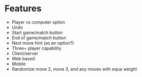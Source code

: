 # Features

- Player vs computer option
- Undo
- Start game/match button
- End of game/match button
- Next move hint (as an option?)
- Three+ player capability
- Client/server
- Web based
- Mobile
- Randomize move 2, move 3, and any moves with equa weight

